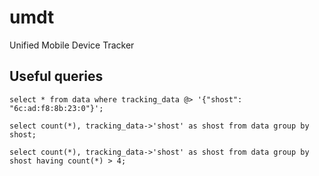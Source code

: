 # umdt
Unified Mobile Device Tracker

## Useful queries

`select * from data where tracking_data @> '{"shost": "6c:ad:f8:8b:23:0"}';`

`select count(*), tracking_data->'shost' as shost from data group by shost;`

`select count(*), tracking_data->'shost' as shost from data group by shost having count(*) > 4;`



